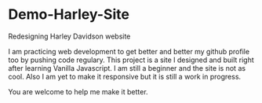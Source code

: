 # Demo-Harley-Site
Redesigning Harley Davidson website

I am practicing web development to get better and better my github profile too by pushing code regulary. This project is a site I designed and built right after learning Vanilla Javascript. I am still a beginner and the site is not as cool. Also I am yet to make it responsive but it is still a work in progress.

You are welcome to help me make it better.
